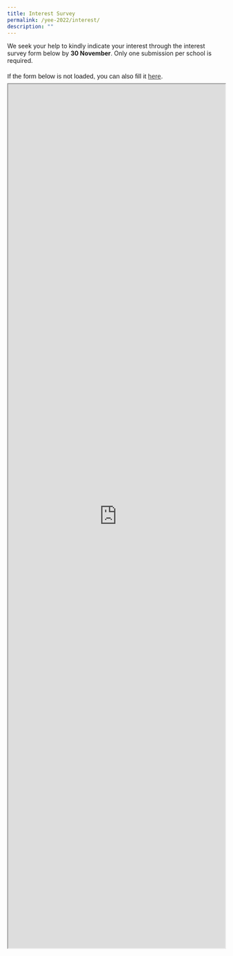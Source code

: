 ```yaml
---
title: Interest Survey
permalink: /yee-2022/interest/
description: ""
---
```

We seek your help to kindly indicate your interest through the interest survey form below by **30 November**. Only one submission per school is required.

<div style="font-family:Sans-Serif;font-size:15px;color:#000;opacity:0.9;padding-top:5px;padding-bottom:8px">If the form below is not loaded, you can also fill it <a href="https://docs.google.com/forms/d/e/1FAIpQLScR1qw8qjofbkcuhmn93I6SbuD3dcvY5rnS6xIcvrOb16txPA/viewform">here</a>.</div>

<!-- Change the width and height values to suit you best -->
<iframe id="iframe" src="https://docs.google.com/forms/d/e/1FAIpQLScR1qw8qjofbkcuhmn93I6SbuD3dcvY5rnS6xIcvrOb16txPA/viewform" style="width:100%;height:2000px"></iframe>
